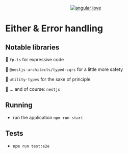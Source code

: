 <p align="center">
    <a href="https://www.angular.love/" target="_blank"><img src="https://www.angular.love/wp-content/uploads/2020/07/logo-angular.png" alt="angular love"/></a>
</p>

# Either & Error handling

## Notable libraries

💖 `fp-ts` for expressive code

💖 `@nestjs-architects/typed-cqrs` for a little more safety

💖 `utility-types` for the sake of principle

💖 ... and of course: `nestjs`

## Running

* run the application `npm run start`

## Tests

* `npm run test:e2e`